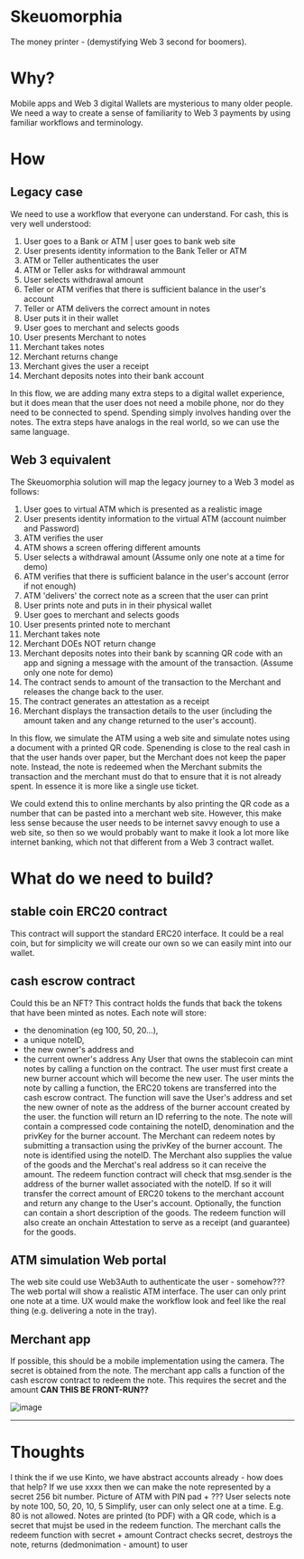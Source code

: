 # Skeuomorphia
The money printer - (demystifying Web 3 second for boomers).

# Why?
Mobile apps and Web 3 digital Wallets are mysterious to many older people.  We need a way to create a sense of familiarity to Web 3 payments by using familiar workflows and terminology.

# How
## Legacy case
We need to use a workflow that everyone can understand.  For cash, this is very well understood:
1. User goes to a Bank or ATM | user goes to bank web site
2. User presents identity information to the Bank Teller or ATM
3. ATM or Teller authenticates the user
4. ATM or Teller asks for withdrawal ammount
5. User selects withdrawal amount
6. Teller or ATM verifies that there is sufficient balance in the user's account
7. Teller or ATM delivers the correct amount in notes
8. User puts it in their wallet
9. User goes to merchant and selects goods
10. User presents Merchant to notes
11. Merchant takes notes
12. Merchant returns change
13. Merchant gives the user a receipt
14. Merchant deposits notes into their bank account

In this flow, we are adding many extra steps to a digital wallet experience, but it does mean that the user does not need a mobile phone, nor do they need to be connected to spend. Spending simply involves handing over the notes. The extra steps have analogs in the real world, so we can use the same language.

## Web 3 equivalent
The Skeuomorphia solution will map the legacy journey to a Web 3 model as follows:
1. User goes to virtual ATM which is presented as a realistic image
2. User presents identity information to the virtual ATM (account nuimber and Password)
3. ATM verifies the user
4. ATM shows a screen offering different amounts
5. User selects a withdrawal amount (Assume only one note at a time for demo)
6. ATM verifies that there is sufficient balance in the user's account (error if not enough)
7. ATM 'delivers' the correct note as a screen that the user can print
8. User prints note and puts in in their physical wallet
9. User goes to merchant and selects goods
10. User presents printed note to merchant
11. Merchant takes note
12. Merchant DOEs NOT return change
13. Merchant deposits notes into their bank by scanning QR code with an app and signing a message with the amount of the transaction. (Assume only one note for demo)
14. The contract sends to amount of the transaction to the Merchant and releases the change back to the user.
15. The contract generates an attestation as a receipt
16. Merchant displays the transaction details to the user (including the amount taken and any change returned to the user's account).

In this flow, we simulate the ATM using a web site and simulate notes using a document with a printed QR code.  Spenending is close to the real cash in that the user hands over paper, but the Merchant does not keep the paper note. Instead, the note is redeemed when the Merchant submits the transaction and the merchant must do that to ensure that it is not already spent. In essence it is more like a single use ticket.

We could extend this to online merchants by also printing the QR code as a number that can be pasted into a merchant web site. However, this make less sense because the user needs to be internet savvy enough to use a web site, so then so we would probably want to make it look a lot more like internet banking, which not that different from a Web 3 contract wallet.

# What do we need to build?
## stable coin ERC20 contract
This contract will support the standard ERC20 interface. It could be a real coin, but for simplicity we will create our own so we can easily mint into our wallet.
## cash escrow contract
Could this be an NFT?
This contract holds the funds that back the tokens that have been minted as notes.
Each note will store: 
- the denomination (eg 100, 50, 20...),
- a unique noteID,
- the new owner's address and
- the current owner's address
Any User that owns the stablecoin can mint notes by calling a function on the contract. 
The user must first create a new burner account which will become the new user.
The user mints the note by calling a function, the ERC20 tokens are transferred into the cash escrow contract. The function will save the User's address and set the new owner of note as the address of the burner account created by the user.
the function will return an ID referring to the note.
The note will contain a compressed code containing the noteID, denomination and the privKey for the burner account.
The Merchant can redeem notes by submitting a transaction using the privKey of the burner account. The note is identified using the noteID. The Merchant also supplies the value of the goods and the Merchat's real address so it can receive the amount. 
The redeem function contract will check that msg.sender is the address of the burner wallet associated with the noteID. If so it will transfer the correct amount of ERC20 tokens to the merchant account and return any change to the User's account.
Optionally, the function can contain a short description of the goods.
The redeem function will also create an onchain Attestation to serve as a receipt (and guarantee) for the goods.

## ATM simulation Web portal
The web site could use Web3Auth to authenticate the user - somehow???
The web portal will show a realistic ATM interface.
The user can only print one note at a time.
UX would make the workflow look and feel like the real thing (e.g. delivering a note in the tray). 
## Merchant app
If possible, this should be a mobile implementation using the camera.
The secret is obtained from the note.
The merchant app calls a function of the cash escrow contract to redeem the note.  This requires the secret and the amount **CAN THIS BE FRONT-RUN??**

![image](https://github.com/user-attachments/assets/10403d2c-0d7a-4482-a523-c3f738517169)



----
# Thoughts
I think the if we use Kinto, we have abstract accounts already - how does that help?
If we use xxxx then we can make the note represented by a secret 256 bit number.
Picture of ATM with PIN pad + ??? 
User selects note by note 100, 50, 20, 10, 5
Simplify, user can only select one at a time.  E.g. 80 is not allowed.
Notes are printed (to PDF) with a QR code, which is a secret that mujst be used in the redeem function.
The merchant calls the redeem function with secret + amount
Contract checks secret, destroys the note, returns (dedmonimation - amount) to user 


